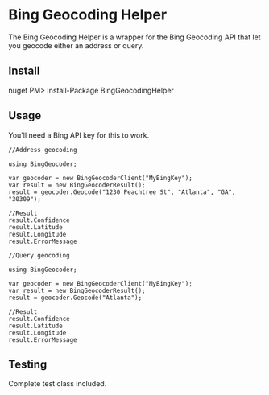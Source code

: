 # Bing Geocoding Helper

The Bing Geocoding Helper is a wrapper for the Bing Geocoding API that let you geocode either an address or query.


## Install

   nuget
   PM> Install-Package BingGeocodingHelper

## Usage
	
You'll need a Bing API key for this to work.

	//Address geocoding

	using BingGeocoder;
    
	var geocoder = new BingGeocoderClient("MyBingKey");
	var result = new BingGeocoderResult();
	result = geocoder.Geocode("1230 Peachtree St", "Atlanta", "GA", "30309");
        
	//Result
	result.Confidence
	result.Latitude
	result.Longitude
	result.ErrorMessage

	//Query geocoding

	using BingGeocoder;
    
	var geocoder = new BingGeocoderClient("MyBingKey");
	var result = new BingGeocoderResult();
	result = geocoder.Geocode("Atlanta");
        
	//Result
	result.Confidence
	result.Latitude
	result.Longitude
	result.ErrorMessage
    
## Testing

Complete test class included.